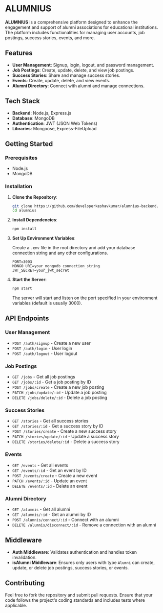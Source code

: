 # ALUMNIUS

**ALUMNIUS** is a comprehensive platform designed to enhance the engagement and support of alumni associations for educational institutions. The platform includes functionalities for managing user accounts, job postings, success stories, events, and more.

## Features

- **User Management**: Signup, login, logout, and password management.
- **Job Postings**: Create, update, delete, and view job postings.
- **Success Stories**: Share and manage success stories.
- **Events**: Create, update, delete, and view events.
- **Alumni Directory**: Connect with alumni and manage connections.

## Tech Stack

- **Backend**: Node.js, Express.js
- **Database**: MongoDB
- **Authentication**: JWT (JSON Web Tokens)
- **Libraries**: Mongoose, Express-FileUpload

## Getting Started

### Prerequisites

- Node.js
- MongoDB

### Installation

1. **Clone the Repository**:

    ```bash
    git clone https://github.com/developerkeshavkumar/alumnius-backend.git
    cd alumnius
    ```

2. **Install Dependencies**:

    ```bash
    npm install
    ```

3. **Set Up Environment Variables**:

    Create a `.env` file in the root directory and add your database connection string and any other configurations.

    ```env
    PORT=3003
    MONGO_URI=your_mongodb_connection_string
    JWT_SECRET=your_jwt_secret
    ```

4. **Start the Server**:

    ```bash
    npm start
    ```

    The server will start and listen on the port specified in your environment variables (default is usually 3000).

## API Endpoints

### **User Management**

- `POST /auth/signup` - Create a new user
- `POST /auth/login` - User login
- `POST /auth/logout` - User logout

### **Job Postings**

- `GET /jobs` - Get all job postings
- `GET /jobs/:id` - Get a job posting by ID
- `POST /jobs/create` - Create a new job posting
- `PATCH /jobs/update/:id` - Update a job posting
- `DELETE /jobs/delete/:id` - Delete a job posting

### **Success Stories**

- `GET /stories` - Get all success stories
- `GET /stories/:id` - Get a success story by ID
- `POST /stories/create` - Create a new success story
- `PATCH /stories/update/:id` - Update a success story
- `DELETE /stories/delete/:id` - Delete a success story

### **Events**

- `GET /events` - Get all events
- `GET /events/:id` - Get an event by ID
- `POST /events/create` - Create a new event
- `PATCH /events/:id` - Update an event
- `DELETE /events/:id` - Delete an event

### **Alumni Directory**

- `GET /alumnis` - Get all alumni
- `GET /alumnis/:id` - Get an alumni by ID
- `POST /alumnis/connect/:id` - Connect with an alumni
- `DELETE /alumnis/disconnect/:id` - Remove a connection with an alumni

## Middleware

- **Auth Middleware**: Validates authentication and handles token invalidation.
- **isAlumni Middleware**: Ensures only users with type `Alumni` can create, update, or delete job postings, success stories, or events.

## Contributing

Feel free to fork the repository and submit pull requests. Ensure that your code follows the project's coding standards and includes tests where applicable.
